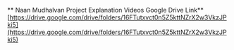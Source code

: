 ** Naan Mudhalvan Project Explanation Videos Google Drive Link**
[https://drive.google.com/drive/folders/16FTutxvct0n5Z5kttNZrX2w3VkzJPki5](https://drive.google.com/drive/folders/16FTutxvct0n5Z5kttNZrX2w3VkzJPki5)
